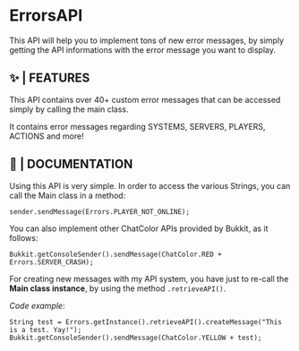 # ErrorsAPI
This API will help you to implement tons of new error messages, by simply getting the API informations with the error message you want to display.

## ✨ | FEATURES
This API contains over 40+ custom error messages that can be accessed simply by calling the main class.

It contains error messages regarding SYSTEMS, SERVERS, PLAYERS, ACTIONS and more!

## 📃 | DOCUMENTATION
Using this API is very simple. 
In order to access the various Strings, you can call the Main class in a method:

```
sender.sendMessage(Errors.PLAYER_NOT_ONLINE);
```
You can also implement other ChatColor APIs provided by Bukkit, as it follows:

```
Bukkit.getConsoleSender().sendMessage(ChatColor.RED + Errors.SERVER_CRASH);
```
For creating new messages with my API system, you have just to re-call the **Main class instance**, by using the method ```.retrieveAPI()```.

_Code example_:

```
String test = Errors.getInstance().retrieveAPI().createMessage("This is a test. Yay!");
Bukkit.getConsoleSender().sendMessage(ChatColor.YELLOW + test);
```
